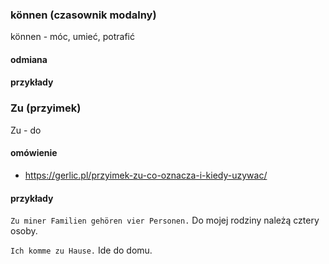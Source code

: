 ### können (czasownik modalny)
können - móc, umieć, potrafić
#### odmiana
#### przykłady

### Zu (przyimek)
Zu - do
#### omówienie
* https://gerlic.pl/przyimek-zu-co-oznacza-i-kiedy-uzywac/
#### przykłady
```Zu miner Familien gehören vier Personen.```
Do mojej rodziny należą cztery osoby.

```Ich komme zu Hause.```
Ide do domu.
